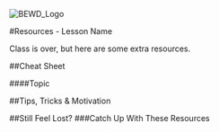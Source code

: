 ![BEWD_Logo](../assets/BEWD_Logo.png)

#Resources - Lesson Name 

Class is over, but here are some extra resources.

##Cheat Sheet


####Topic


##Tips, Tricks & Motivation



##Still Feel Lost? 
###Catch Up With These Resources


